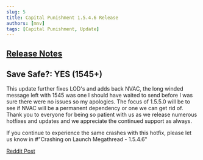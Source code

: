 ```yaml
---
slug: 5
title: Capital Punishment 1.5.4.6 Release
authors: [mnv]
tags: [Capital Punishment, Update]
---
```


## [Release Notes](https://www.modlists.net/docs/2capitalpunishment/Release-Notes#release-1546---12042023)

## Save Safe?: YES (1545+)

This update further fixes LOD's and adds back NVAC, the long winded message left with 1545 was one I should have waited to send before I was sure there were no issues so my apologies. The focus of 1.5.5.0 will be to see if NVAC will be a permanent dependency or one we can get rid of. Thank you to everyone for being so patient with us as we release numerous hotfixes and updates and we appreciate the continued support as always.

If you continue to experience the same crashes with this hotfix, please let us know in #"Crashing on Launch Megathread - 1.5.4.6" 

[Reddit Post](https://www.reddit.com/r/boneyardcreations/comments/18awvqb/capital_punishment_1546_hotfix/)
